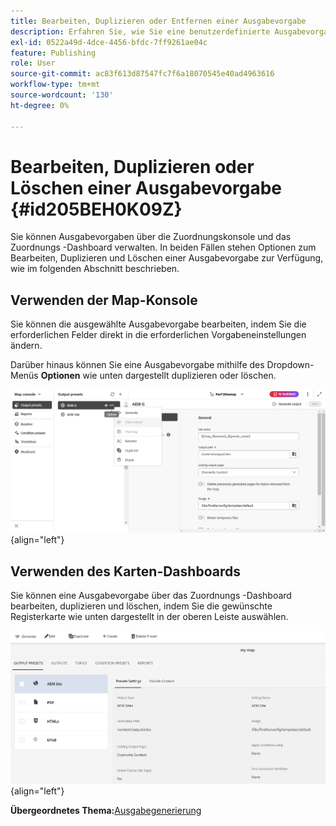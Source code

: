 ```yaml
---
title: Bearbeiten, Duplizieren oder Entfernen einer Ausgabevorgabe
description: Erfahren Sie, wie Sie eine benutzerdefinierte Ausgabevorgabe in AEM Guides erstellen, bearbeiten, duplizieren und löschen.
exl-id: 0522a49d-4dce-4456-bfdc-7ff9261ae04c
feature: Publishing
role: User
source-git-commit: ac83f613d87547fc7f6a18070545e40ad4963616
workflow-type: tm+mt
source-wordcount: '130'
ht-degree: 0%

---
```


# Bearbeiten, Duplizieren oder Löschen einer Ausgabevorgabe {#id205BEH0K09Z}

Sie können Ausgabevorgaben über die Zuordnungskonsole und das Zuordnungs -Dashboard verwalten. In beiden Fällen stehen Optionen zum Bearbeiten, Duplizieren und Löschen einer Ausgabevorgabe zur Verfügung, wie im folgenden Abschnitt beschrieben.

## Verwenden der Map-Konsole

Sie können die ausgewählte Ausgabevorgabe bearbeiten, indem Sie die erforderlichen Felder direkt in die erforderlichen Vorgabeneinstellungen ändern.

Darüber hinaus können Sie eine Ausgabevorgabe mithilfe des Dropdown-Menüs **Optionen** wie unten dargestellt duplizieren oder löschen.


![](images/delete-preset-map-console.png){align="left"}


## Verwenden des Karten-Dashboards

Sie können eine Ausgabevorgabe über das Zuordnungs -Dashboard bearbeiten, duplizieren und löschen, indem Sie die gewünschte Registerkarte wie unten dargestellt in der oberen Leiste auswählen.

![](images/create-new-preset-map-dashboard-new.png){align="left"}



**Übergeordnetes Thema:**&#x200B;[ Ausgabegenerierung](generate-output.md)

